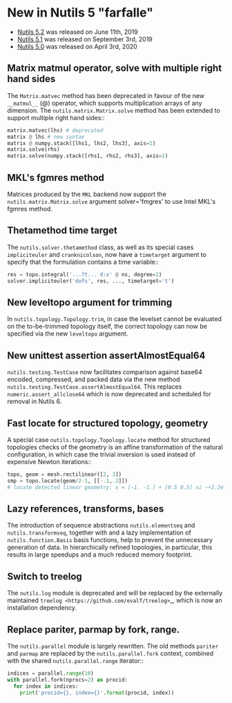 # New in Nutils 5 "farfalle"

- [Nutils 5.2](https://github.com/evalf/nutils/releases/tag/v5.2) was released on June 11th, 2019
- [Nutils 5.1](https://github.com/evalf/nutils/releases/tag/v5.1) was released on September 3rd, 2019
- [Nutils 5.0](https://github.com/evalf/nutils/releases/tag/v5.0) was released on April 3rd, 2020

## Matrix matmul operator, solve with multiple right hand sides

The `Matrix.matvec` method has been deprecated in favour of the new
`__matmul__` (@) operator, which supports multiplication arrays of any
dimension. The `nutils.matrix.Matrix.solve` method has been extended to support
multiple right hand sides::

```python
matrix.matvec(lhs) # deprecated
matrix @ lhs # new syntax
matrix @ numpy.stack([lhs1, lhs2, lhs3], axis=1)
matrix.solve(rhs)
matrix.solve(numpy.stack([rhs1, rhs2, rhs3], axis=1)
```

## MKL's fgmres method

Matrices produced by the `MKL` backend now support the
`nutils.matrix.Matrix.solve` argument solver='fmgres' to use Intel MKL's fgmres
method.

## Thetamethod time target

The `nutils.solver.thetamethod` class, as well as its special cases
`impliciteuler` and `cranknicolson`, now have a `timetarget` argument to
specify that the formulation contains a time variable::

```python
res = topo.integral('...?t... d:x' @ ns, degree=2)
solver.impliciteuler('dofs', res, ..., timetarget='t')
```

## New leveltopo argument for trimming

In `nutils.topology.Topology.trim`, in case the levelset cannot be evaluated on
the to-be-trimmed topology itself, the correct topology can now be specified
via the new `leveltopo` argument.

## New unittest assertion assertAlmostEqual64

`nutils.testing.TestCase` now facilitates comparison against base64 encoded,
compressed, and packed data via the new method
`nutils.testing.TestCase.assertAlmostEqual64`. This replaces
`numeric.assert_allclose64` which is now deprecated and scheduled for removal
in Nutils 6.

## Fast locate for structured topology, geometry

A special case `nutils.topology.Topology.locate` method for structured
topologies checks of the geometry is an affine transformation of the natural
configuration, in which case the trivial inversion is used instead of expensive
Newton iterations::

```python
topo, geom = mesh.rectilinear([2, 3])
smp = topo.locate(geom/2-1, [[-.1,.2]])
# locate detected linear geometry: x = [-1. -1.] + [0.5 0.5] xi ~+2.2e-16
```

## Lazy references, transforms, bases

The introduction of sequence abstractions `nutils.elementseq` and
`nutils.transformseq`, together with and a lazy implementation of
`nutils.function.Basis` basis functions, help to prevent the unnecessary
generation of data. In hierarchically refined topologies, in particular, this
results in large speedups and a much reduced memory footprint.

## Switch to treelog

The `nutils.log` module is deprecated and will be replaced by the externally
maintained `treelog <https://github.com/evalf/treelog>`_, which is now an
installation dependency.

## Replace pariter, parmap by fork, range.

The `nutils.parallel` module is largely rewritten. The old methods `pariter`
and `parmap` are replaced by the `nutils.parallel.fork` context, combined with
the shared `nutils.parallel.range` iterator::

```python
indices = parallel.range(10)
with parallel.fork(nprocs=2) as procid:
  for index in indices:
    print('procid={}, index={}'.format(procid, index))
```
